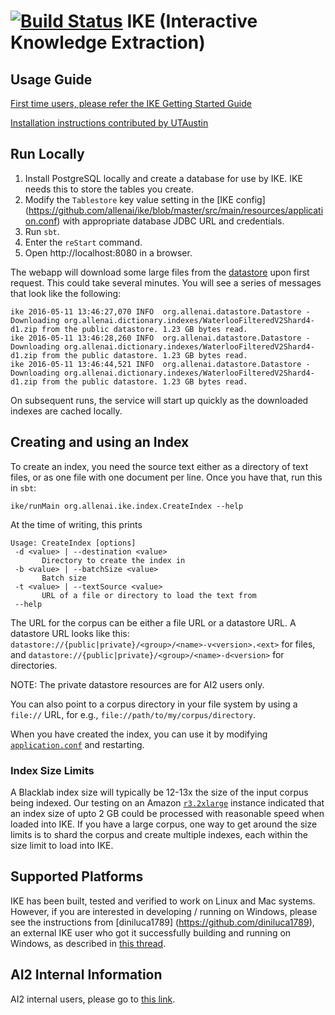 [![Build Status](https://semaphoreci.com/api/v1/allenai/ike/branches/master/shields_badge.svg)](https://semaphoreci.com/allenai/ike)
IKE (Interactive Knowledge Extraction)
======================================

## Usage Guide
[First time users, please refer the IKE Getting Started Guide](USAGE-GUIDE.md)

[Installation instructions contributed by UTAustin](installing_ike_contributed_by_UTAustin.pdf)

## Run Locally
1. Install PostgreSQL locally and create a database for use by IKE. IKE needs this to store the tables you create.
2. Modify the `Tablestore` key value setting in the [IKE config] (https://github.com/allenai/ike/blob/master/src/main/resources/application.conf) with appropriate database JDBC URL and credentials.
3. Run `sbt`.
4. Enter the `reStart` command.
5. Open http://localhost:8080 in a browser.

The webapp will download some large files from the [datastore](https://github.com/allenai/datastore) upon first request. This could take several minutes. You will see a series of messages that look like the following:

```
ike 2016-05-11 13:46:27,070 INFO  org.allenai.datastore.Datastore - Downloading org.allenai.dictionary.indexes/WaterlooFilteredV2Shard4-d1.zip from the public datastore. 1.23 GB bytes read.
ike 2016-05-11 13:46:28,260 INFO  org.allenai.datastore.Datastore - Downloading org.allenai.dictionary.indexes/WaterlooFilteredV2Shard4-d1.zip from the public datastore. 1.23 GB bytes read.
ike 2016-05-11 13:46:44,521 INFO  org.allenai.datastore.Datastore - Downloading org.allenai.dictionary.indexes/WaterlooFilteredV2Shard4-d1.zip from the public datastore. 1.23 GB bytes read.
```
On subsequent runs, the service will start up quickly as the downloaded indexes are cached locally.

## Creating and using an Index
To create an index, you need the source text either as a directory of text files, or as one file with one document per line. Once you have that, run this in `sbt`:
```
ike/runMain org.allenai.ike.index.CreateIndex --help
```
At the time of writing, this prints
```
Usage: CreateIndex [options]
 -d <value> | --destination <value>
       Directory to create the index in
 -b <value> | --batchSize <value>
       Batch size
 -t <value> | --textSource <value>
       URL of a file or directory to load the text from
 --help
```
The URL for the corpus can be either a file URL or a datastore URL. A datastore URL looks like this: `datastore://{public|private}/<group>/<name>-v<version>.<ext>` for files, and `datastore://{public|private}/<group>/<name>-d<version>` for directories.

NOTE: The private datastore resources are for AI2 users only.

You can also point to a corpus directory in your file system by using a `file://` URL, for e.g., `file://path/to/my/corpus/directory`.

When you have created the index, you can use it by modifying [`application.conf`](src/main/resources/application.conf) and restarting.

### Index Size Limits

A Blacklab index size will typically be 12-13x the size of the input corpus being indexed.
Our testing on an Amazon [`r3.2xlarge`](https://aws.amazon.com/ec2/instance-types/) instance indicated that an index size of upto 2 GB could be processed with reasonable speed when loaded into IKE. If you have a large corpus, one way to get around the size limits is to shard the corpus and create multiple indexes, each within the size limit to load into IKE.


## Supported Platforms

IKE has been built, tested and verified to work on Linux and Mac systems. However, if you are interested in developing / running on Windows, please see the instructions from [diniluca1789] (https://github.com/diniluca1789), an external IKE user who got it successfully building and running on Windows, as described in [this thread](https://github.com/allenai/ike/issues/225).


## AI2 Internal Information
AI2 internal users, please go to [this link](README-AI2.md).
